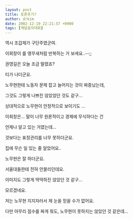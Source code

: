```yaml
---
layout: post
title: 토론후기?
author: drkim
date: 2002-12-10 22:21:57 +0900
tags: [깨달음의대화]
---
```

역시 조갑제가 구단주였군여.
  
이회창이 를 앵무새처럼 반복하는 거 보세요..--;;
  

  
권영길은 오늘 조금 딸렸죠?
  
티가 나더군요.
  
노무현한테 노동자 문제 잡고 늘어지는 것이 짜증났는데,
  
그것도 그렇게 나쁘진 않았었던 것도 같구...
  
상대적으로 노무현이 안정적으로 보이기도 ...
  

  
이회창은... 말이 너무 원론적이고 경제에 무식하다는 건
  
언제나 알고 있는 거였는데...
  
것보다는 표정관리를 너무 못하더군요.
  
집에 무슨 일 있는 줄 알았어요..
  

  
노무현은 잘 하더군요.
  
서울대들한테 전혀 안꿀리던데요.
  
이미지도 그렇게 딱딱하진 않았던 것 같구...
  

  
모르겠네요.
  
저는 노무현 지지자러서 제 눈을 믿을 수가 없어요.
  
다만 아무리 점수를 짜게 줘도, 노무현이 못하지는 않았던 것 같은데...